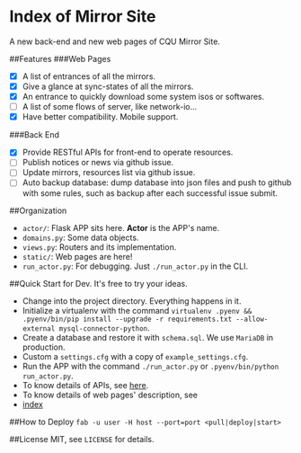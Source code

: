 Index of Mirror Site
===
A new back-end and new web pages of CQU Mirror Site.

##Features
###Web Pages
- [x] A list of entrances of all the mirrors.
- [x] Give a glance at sync-states of all the mirrors.
- [x] An entrance to quickly download some system isos or softwares.
- [ ] A list of some flows of server, like network-io...
- [x] Have better compatibility. Mobile support.

###Back End
- [x] Provide RESTful APIs for front-end to operate resources.
- [ ] Publish notices or news via github issue.
- [ ] Update mirrors, resources list via github issue.
- [ ] Auto backup database: dump database into json files and push to github with some rules, such as backup after each successful issue submit.

##Organization
- `actor/`: Flask APP sits here. **Actor** is the APP's name.
 - `domains.py`: Some data objects.
 - `views.py`: Routers and its implementation.
 - `static/`: Web pages are here!
 - `run_actor.py`: For debugging. Just `./run_actor.py` in the CLI.

##Quick Start for Dev.
It's free to try your ideas.
- Change into the project directory. Everything happens in it.
- Initialize a virtualenv with the command `virtualenv .pyenv && .pyenv/bin/pip install --upgrade -r requirements.txt --allow-external mysql-connector-python`.
- Create a database and restore it with `schema.sql`. We use `MariaDB` in production.
- Custom a `settings.cfg` with a copy of `example_settings.cfg`.
- Run the APP with the command `./run_actor.py` or `.pyenv/bin/python run_actor.py`.
- To know details of APIs, see [here](docs/mirror-site-api.md).
- To know details of web pages' description, see
 - [index](docs/mirror-site-web-pages-index.md)

##How to Deploy
`fab -u user -H host --port=port <pull|deploy|start>`

##License
MIT, see `LICENSE` for details.

